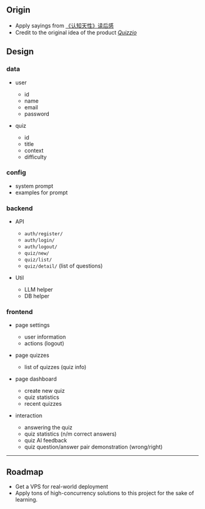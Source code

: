 
## Origin

- Apply sayings from [《认知天性》读后感](https://blog.laisky.com/p/make-it-stick/#gsc.tab=0)
- Credit to the original idea of the product [*Quizzio*](https://www.quizzio.app/)

## Design

### data

- user
  - id
  - name
  - email
  - password

- quiz
  - id
  - title
  - context
  - difficulty

### config

- system prompt
- examples for prompt

### backend

- API

    - `auth/register/`
    - `auth/login/`
    - `auth/logout/`
    - `quiz/new/`
    - `quiz/list/`
    - `quiz/detail/` (list of questions)

- Util

    - LLM helper
    - DB helper

### frontend

- page settings

    - user information
    - actions (logout)

- page quizzes

    - list of quizzes (quiz info)

- page dashboard

    - create new quiz
    - quiz statistics
    - recent quizzes

- interaction

    - answering the quiz
    - quiz statistics (n/m correct answers)
    - quiz AI feedback
    - quiz question/answer pair demonstration (wrong/right)

-----

## Roadmap

- Get a VPS for real-world deployment
- Apply tons of high-concurrency solutions to this project for the sake of learning.
